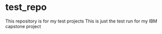 # test_repo
This repository is for my test projects 
This is just the test run for my IBM capstone project 
